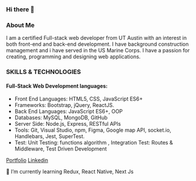 ### Hi there 👋

<!--
**jackilex/jackilex** is a ✨ _special_ ✨ repository because its `README.md` (this file) appears on your GitHub profile.

Here are some ideas to get you started:

- 🔭 I’m currently working on ...
- 🌱 I’m currently learning Redux, React Native, Next Js
- 👯 I’m looking to collaborate on ...
- 🤔 I’m looking for help with ...
- 💬 Ask me about ...
- 📫 How to reach me: ...
- 😄 Pronouns: ...
- ⚡ Fun fact: ...
-->

### About Me
I am a certified Full-stack web developer from UT Austin with an interest in both front-end and back-end development. I have background construction management and i have served in the US Marine Corps. I have a passion for creating, programming and designing web applications.

### SKILLS & TECHNOLOGIES
#### Full-Stack Web Development languages:
- Front End Languages: HTML5, CSS, JavaScript ES6+
- Frameworks: Bootstrap, jQuery, ReactJS.
- Back End Languages: JavaScript ES6+, OOP
- Databases: MySQL, MongoDB, GitHub
- Server Side: Node.js, Express, RESTful APIs
- Tools: Git, Visual Studio, npm, Figma, Google map API, socket.io, Handlebars, Jest, SuperTest.
- Test: Unit Testing: functions algorithm , Integration Test: Routes & Middleware, Test Driven Development

[Portfolio](https://jackilex.github.io/portfolio_Alex/#/about)
[Linkedin](https://www.linkedin.com/in/alex-saint-victor)

🌱 I’m currently learning Redux, React Native, Next Js
